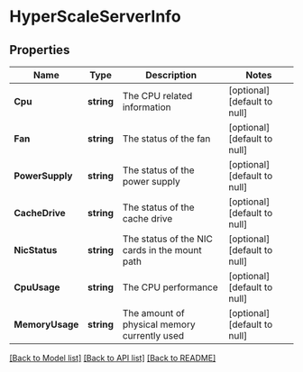 # HyperScaleServerInfo

## Properties
Name | Type | Description | Notes
------------ | ------------- | ------------- | -------------
**Cpu** | **string** | The CPU related information | [optional] [default to null]
**Fan** | **string** | The status of the fan | [optional] [default to null]
**PowerSupply** | **string** | The status of the power supply | [optional] [default to null]
**CacheDrive** | **string** | The status of the cache drive | [optional] [default to null]
**NicStatus** | **string** | The status of the NIC cards in the mount path | [optional] [default to null]
**CpuUsage** | **string** | The CPU performance | [optional] [default to null]
**MemoryUsage** | **string** | The amount of physical memory currently used | [optional] [default to null]

[[Back to Model list]](../README.md#documentation-for-models) [[Back to API list]](../README.md#documentation-for-api-endpoints) [[Back to README]](../README.md)

